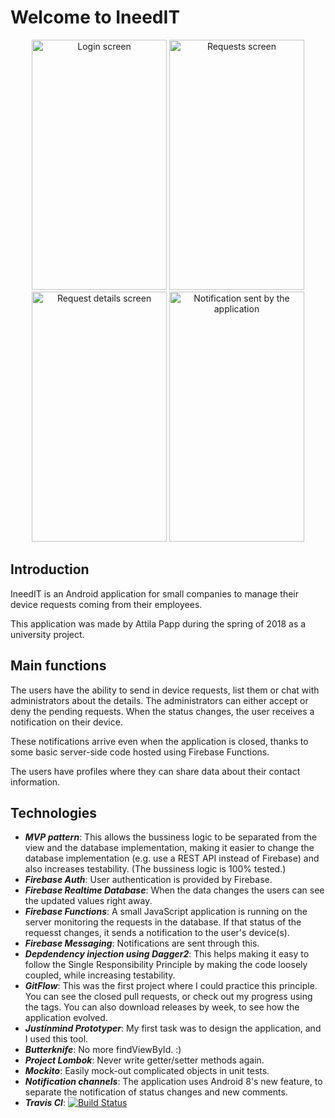 # Welcome to IneedIT
<p align="center">
    <img src="https://github.com/pppttl/IneedIT/blob/master/Screenshots/1-login.png?raw=true" alt="Login screen" height="400" width="216"/>
    <img src="https://github.com/pppttl/IneedIT/blob/master/Screenshots/2-requests.png?raw=true" alt="Requests screen" height="400" width="216"/>
    <img src="https://github.com/pppttl/IneedIT/blob/master/Screenshots/3-requestdetails.png?raw=true" alt="Request details screen" height="400" width="216"/>
    <img src="https://github.com/pppttl/IneedIT/blob/master/Screenshots/4-notification.png?raw=true" alt="Notification sent by the application" height="400" width="216"/>
</p>

## Introduction
IneedIT is an Android application for small companies to manage their
device requests coming from their employees.

This application was made by Attila Papp during the spring of 2018
as a university project.

## Main functions
The users have the ability to send in device requests, list them
or chat with administrators about the details.
The administrators can either accept or deny the pending requests.
When the status changes, the user receives a notification on their device.

These notifications arrive even when the application is closed, thanks
to some basic server-side code hosted using Firebase Functions.

The users have profiles where they can share data about their contact
information.

## Technologies
* ***MVP pattern***: This allows the bussiness logic to be separated
from the view and the database implementation, making it easier to change
the database implementation (e.g. use a REST API instead of Firebase)
and also increases testability. (The bussiness logic is 100% tested.)
* ***Firebase Auth***: User authentication is provided by Firebase.
* ***Firebase Realtime Database***: When the data changes the users can
see the updated values right away.
* ***Firebase Functions***: A small JavaScript application is running
on the server monitoring the requests in the database. If that status of
the requesst changes, it sends a notification to the user's device(s).
* ***Firebase Messaging***: Notifications are sent through this.
* ***Depdendency injection using Dagger2***: This helps making it easy to
follow the Single Responsibility Principle by making the code loosely
coupled, while increasing testability.
* ***GitFlow***: This was the first project where I could practice this
principle. You can see the closed pull requests, or check out my progress
using the tags. You can also download releases by week, to see how the
application evolved.
* ***Justinmind Prototyper***: My first task was to design the application,
and I used this tool.
* ***Butterknife***: No more findViewById. :)
* ***Project Lombok***: Never write getter/setter methods again.
* ***Mockito***: Easily mock-out complicated objects in unit tests.
* ***Notification channels***: The application uses Android 8's new feature,
to separate the notification of status changes and new comments.
* ***Travis CI***: [![Build Status](https://travis-ci.org/pppttl/IneedIT.svg?branch=master)](https://travis-ci.org/pppttl/IneedIT)
